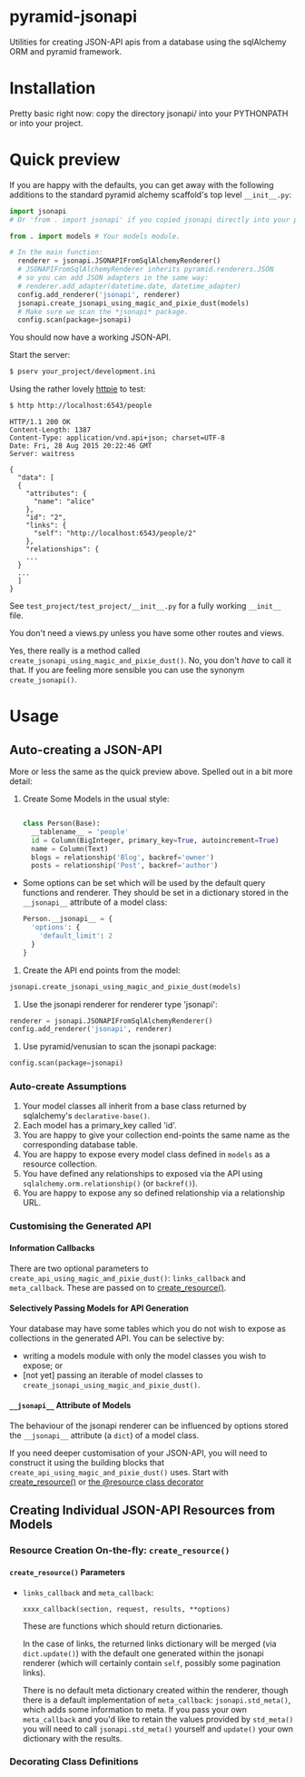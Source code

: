 # pyramid-jsonapi

Utilities for creating JSON-API apis from a database using the sqlAlchemy ORM and pyramid framework.

# Installation

Pretty basic right now: copy the directory jsonapi/ into your PYTHONPATH or into your project.

# Quick preview

If you are happy with the defaults, you can get away with the following additions to the standard pyramid alchemy scaffold's top level `__init__.py`:

```python
import jsonapi
# Or 'from . import jsonapi' if you copied jsonapi directly into your project.

from . import models # Your models module.

# In the main function:
  renderer = jsonapi.JSONAPIFromSqlAlchemyRenderer()
  # JSONAPIFromSqlAlchemyRenderer inherits pyramid.renderers.JSON
  # so you can add JSON adapters in the same way:
  # renderer.add_adapter(datetime.date, datetime_adapter)
  config.add_renderer('jsonapi', renderer)
  jsonapi.create_jsonapi_using_magic_and_pixie_dust(models)
  # Make sure we scan the *jsonapi* package.
  config.scan(package=jsonapi)
```

You should now have a working JSON-API.

Start the server:

```bash
$ pserv your_project/development.ini
```

Using the rather lovely [httpie](https://github.com/jkbrzt/httpie) to test:

```bash
$ http http://localhost:6543/people
```
```
HTTP/1.1 200 OK
Content-Length: 1387
Content-Type: application/vnd.api+json; charset=UTF-8
Date: Fri, 28 Aug 2015 20:22:46 GMT
Server: waitress

{
  "data": [
  {
    "attributes": {
      "name": "alice"
    },
    "id": "2",
    "links": {
      "self": "http://localhost:6543/people/2"
    },
    "relationships": {
    ...
  }
  ...
  ]
}
```

See `test_project/test_project/__init__.py` for a fully working `__init__` file.

You don't need a views.py unless you have some other routes and views.

Yes, there really is a method called `create_jsonapi_using_magic_and_pixie_dust()`. No, you don't *have* to call it that. If you are feeling more sensible you can use the synonym `create_jsonapi()`.

# Usage

## Auto-creating a JSON-API

More or less the same as the quick preview above. Spelled out in a bit more detail:

1. Create Some Models in the usual style:

    ```python

    class Person(Base):
      __tablename__ = 'people'
      id = Column(BigInteger, primary_key=True, autoincrement=True)
      name = Column(Text)
      blogs = relationship('Blog', backref='owner')
      posts = relationship('Post', backref='author')
    ```
  * Some options can be set which will be used by the default query functions
    and renderer. They should be set in a dictionary stored in the `__jsonapi__`
    attribute of a model class:

    ```python
    Person.__jsonapi__ = {
      'options': {
        'default_limit': 2
      }
    }
    ```

1. Create the API end points from the model:

  ```python
  jsonapi.create_jsonapi_using_magic_and_pixie_dust(models)
  ```

1. Use the jsonapi renderer for renderer type 'jsonapi':

  ```python
  renderer = jsonapi.JSONAPIFromSqlAlchemyRenderer()
  config.add_renderer('jsonapi', renderer)
  ```

1. Use pyramid/venusian to scan the jsonapi package:

  ```python
  config.scan(package=jsonapi)
  ```

### Auto-create Assumptions

1. Your model classes all inherit from a base class returned by sqlalchemy's `declarative-base()`.
1. Each model has a primary_key called 'id'.
1. You are happy to give your collection end-points the same name as the corresponding database table.
1. You are happy to expose every model class defined in `models` as a resource collection.
1. You have defined any relationships to exposed via the API using `sqlalchemy.orm.relationship()` (or `backref()`).
1. You are happy to expose any so defined relationship via a relationship URL.

### Customising the Generated API

#### Information Callbacks

There are two optional parameters to `create_api_using_magic_and_pixie_dust()`:
`links_callback` and `meta_callback`. These are passed on to [create_resource()](#create_resource).

#### Selectively Passing Models for API Generation

Your database may have some tables which you do not wish to expose as collections in the generated API. You can be selective by:

* writing a models module with only the model classes you wish to expose; or
* [not yet] passing an iterable of model classes to `create_jsonapi_using_magic_and_pixie_dust()`.

#### `__jsonapi__` Attribute of Models

The behaviour of the jsonapi renderer can be influenced by options stored the `__jsonapi__` attribute (a `dict`) of a model class.



If you need deeper customisation of your JSON-API, you will need to construct it using the building blocks that `create_api_using_magic_and_pixie_dust()` uses. Start with [create_resource()](#create_resource) or [the @resource class decorator](#resource_decorator)

## Creating Individual JSON-API Resources from Models

### <a name="create_resource"></a>Resource Creation On-the-fly: `create_resource()`

#### `create_resource()` Parameters

* `links_callback` and `meta_callback`:

  `xxxx_callback(section, request, results, **options)`

  These are functions which should return dictionaries.

  In the case of links, the returned links dictionary will be merged (via
  `dict.update()`) with the default one generated within the jsonapi renderer
  (which will certainly contain `self`, possibly some pagination links).

  There is no default meta dictionary created within the renderer, though there
  is a default implementation of `meta_callback`: `jsonapi.std_meta()`, which
  adds some information to meta. If you pass your own `meta_callback` and you'd
  like to retain the values provided by `std_meta()` you will need to call
  `jsonapi.std_meta()` yourself and `update()` your own dictionary with the
  results.


### <a name="resource_decorator"></a>Decorating Class Definitions
